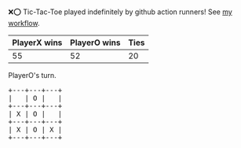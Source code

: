 :x::o: Tic-Tac-Toe played indefinitely by github action runners! See [my workflow](.github/workflows/play.yaml).

|PlayerX wins|PlayerO wins|Ties|
|-|-|-|
|55|52|20|

PlayerO's turn.

<pre>
+---+---+---+
|   | O |   |
+---+---+---+
| X | O |   |
+---+---+---+
| X | O | X |
+---+---+---+
</pre>